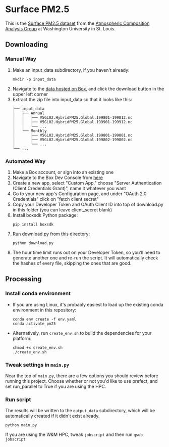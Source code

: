 # Surface PM2.5

This is the [Surface PM2.5 dataset](https://sites.wustl.edu/acag/datasets/surface-pm2-5/) from the [Atmospheric Composition Analysis Group](https://sites.wustl.edu/acag/) at Washington University in St. Louis.

## Downloading

### Manual Way
1. Make an input_data subdirectory, if you haven't already:
   ```
   mkdir -p input_data
   ```
2. Navigate to the [data hosted on Box](https://wustl.app.box.com/v/ACAG-V5GL02-GWRPM25), and click the download button in the upper left corner
3. Extract the zip file into input_data so that it looks like this:
   ```
   ├── input_data
   │   ├── Annual
   │   │   ├── V5GL02.HybridPM25.Global.199801-199812.nc
   │   │   ├── V5GL02.HybridPM25.Global.199901-199912.nc
   │   │   └── ...
   │   └── Monthly
   │       ├── V5GL02.HybridPM25.Global.199801-199801.nc
   │       ├── V5GL02.HybridPM25.Global.199802-199802.nc
   │       └── ...
   └── ...
   ```
### Automated Way

1. Make a Box account, or sign into an existing one
2. Navigate to the Box Dev Console from [here](https://developer.box.com/)
3. Create a new app, select "Custom App," choose "Server Authentication (Client Credentials Grant)", name it whatever you want
4. Go to your new app's Configuration page, and under "OAuth 2.0 Credentials" click on "fetch client secret"
5. Copy your Developer Token and OAuth Client ID into top of download.py in this folder (you can leave client_secret blank)
6. Install boxsdk Python package:
   ```
   pip install boxsdk
   ```
7. Run download.py from this directory:
   ```
   python download.py
   ```
8. The hour time limit runs out on your Developer Token, so you'll need to generate another one and re-run the script. It will automatically check the hashes of every file, skipping the ones that are good.

## Processing

### Install conda environment

- If you are using Linux, it's probably easiest to load up the existing conda environment in this repository:
  ```
  conda env create -f env.yaml
  conda activate pm25
  ```
- Alternatively, run `create_env.sh` to build the dependencies for your platform:
  ```
  chmod +x create_env.sh
  ./create_env.sh
  ```

### Tweak settings in `main.py`

Near the top of `main.py`, there are a few options you should review before running this project.
Choose whether or not you'd like to use prefect, and set run_parallel to True if you are using the HPC.

### Run script

The results will be written to the `output_data` subdirectory, which will be automatically created if it didn't exist already.

```
python main.py
```

If you are using the W&M HPC, tweak `jobscript` and then run `qsub jobscript`
